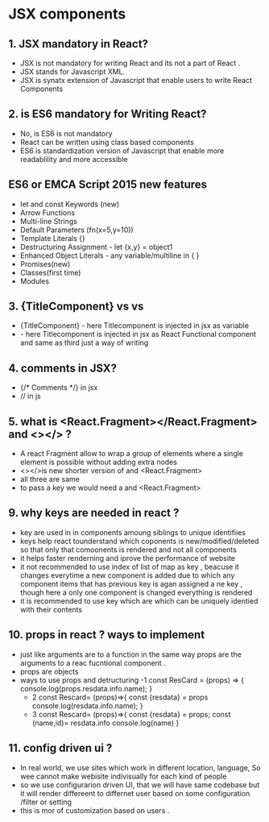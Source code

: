 # JSX components

## 1. JSX mandatory in React?
- JSX is not mandatory for writing React and its not a part of React . 
- JSX stands for Javascript XML.
- JSX is synatx extension of Javascript that enable users to write React Components

## 2. is ES6 mandatory for Writing React?
- No, is ES6 is not mandatory
- React can be written using class based components
- ES6 is standardization version of Javascript that enable more readablility and more accessible

## ES6 or EMCA Script 2015 new features 
- let and const Keywords (new)
- Arrow Functions
- Multi-line Strings
- Default Parameters (fn(x=5,y=10))
- Template Literals {}
- Destructuring Assignment - let {x,y} = object1
- Enhanced Object Literals - any variable/multiline in { }
- Promises(new)
- Classes(first time)
- Modules

## 3. {TitleComponent} vs <TitleComponent /> vs  <Titlecomponent></Titlecomponent> 
-  {TitleComponent} - here Titlecomponent is injected in jsx as variable
-  <TitleComponent /> - here Titlecomponent is injected in jsx as React Functional component and same as third just a way of writing

## 4. comments in JSX?
- {/*   Comments        */} in jsx
- // in js

## 5. what is <React.Fragment></React.Fragment> and <></> ?
-  A react Fragment allow to wrap  a group of elements where a single element is possible  without adding extra nodes
- <></>is new shorter version of <Fragment> and <React.Fragment>
- all three are same 
- to pass a key we would need a <Fragment> and <React.Fragment>





## 9. why keys are needed in react ?
- key are used in in components amoung siblings to unique identifiies 
- keys help react tounderstand which coponents is new/modified/deleted so that only that comoonents is rendered  and not all components
- it helps faster renderning and iprove the performance of website
- it not recommended to use index of list of map as key , beacuse it changes everytime a new component is added due to which any component items that has previous key is agan assigned a ne key , though here a only one component is changed everything is rendered
- it is recommended to use key which are which can be uniquely identied with their contents   


## 10. props in react ? ways to implement
- just like arguments are to a function  in the same way props are the arguments to a reac fucntional component .
- props are objects
- ways to use props and detructuring 
    -1       const ResCard = (props) => {
            console.log(props.resdata.info.name);
            }
    - 2     const Rescard= (props)=>{
            const {resdata} = props
            console.log(resdata.info.name);
        }
    - 3     const Rescard= (props)=>{
            const {resdata} = props;
            const (name,id)= resdata.info
            console.log(name)
        }

## 11. config driven ui ?
- In real world, we use sites which work in different location, language, So wee cannot make webisite indivisually for each kind of people
- so we use configurarion driven UI, that we will have same codebase but it will render differeent to differnet user based on some configuration /filter or setting
- this is mor of customization based on users .


